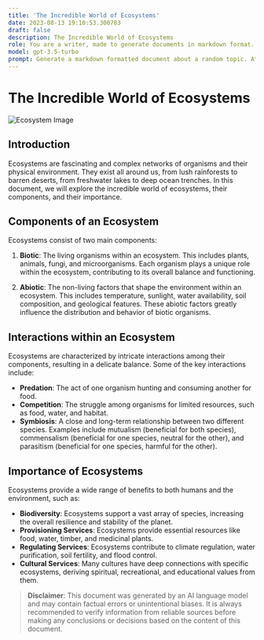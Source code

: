 ```yaml
---
title: 'The Incredible World of Ecosystems'
date: 2023-08-13 19:10:53.300783
draft: false
description: The Incredible World of Ecosystems
role: You are a writer, made to generate documents in markdown format. It is very important that all of the documents you generate are in valid markdown format.
model: gpt-3.5-turbo
prompt: Generate a markdown formatted document about a random topic. At the bottom, include a disclaimer explaining that the document was generated by you. The first line of the document should be the title. Make sure that the entire document is in proper markdown format, using a mix of various tags to make the document visually appealing.
---
```


# The Incredible World of Ecosystems

![Ecosystem Image](https://example.com/ecosystem-image.jpg)

## Introduction

Ecosystems are fascinating and complex networks of organisms and their physical environment. They exist all around us, from lush rainforests to barren deserts, from freshwater lakes to deep ocean trenches. In this document, we will explore the incredible world of ecosystems, their components, and their importance.

## Components of an Ecosystem

Ecosystems consist of two main components:

1. **Biotic**: The living organisms within an ecosystem. This includes plants, animals, fungi, and microorganisms. Each organism plays a unique role within the ecosystem, contributing to its overall balance and functioning.

2. **Abiotic**: The non-living factors that shape the environment within an ecosystem. This includes temperature, sunlight, water availability, soil composition, and geological features. These abiotic factors greatly influence the distribution and behavior of biotic organisms.

## Interactions within an Ecosystem

Ecosystems are characterized by intricate interactions among their components, resulting in a delicate balance. Some of the key interactions include:

- **Predation**: The act of one organism hunting and consuming another for food.
- **Competition**: The struggle among organisms for limited resources, such as food, water, and habitat.
- **Symbiosis**: A close and long-term relationship between two different species. Examples include mutualism (beneficial for both species), commensalism (beneficial for one species, neutral for the other), and parasitism (beneficial for one species, harmful for the other).

## Importance of Ecosystems

Ecosystems provide a wide range of benefits to both humans and the environment, such as:

- **Biodiversity**: Ecosystems support a vast array of species, increasing the overall resilience and stability of the planet.
- **Provisioning Services**: Ecosystems provide essential resources like food, water, timber, and medicinal plants.
- **Regulating Services**: Ecosystems contribute to climate regulation, water purification, soil fertility, and flood control.
- **Cultural Services**: Many cultures have deep connections with specific ecosystems, deriving spiritual, recreational, and educational values from them.

> **Disclaimer**: This document was generated by an AI language model and may contain factual errors or unintentional biases. It is always recommended to verify information from reliable sources before making any conclusions or decisions based on the content of this document.